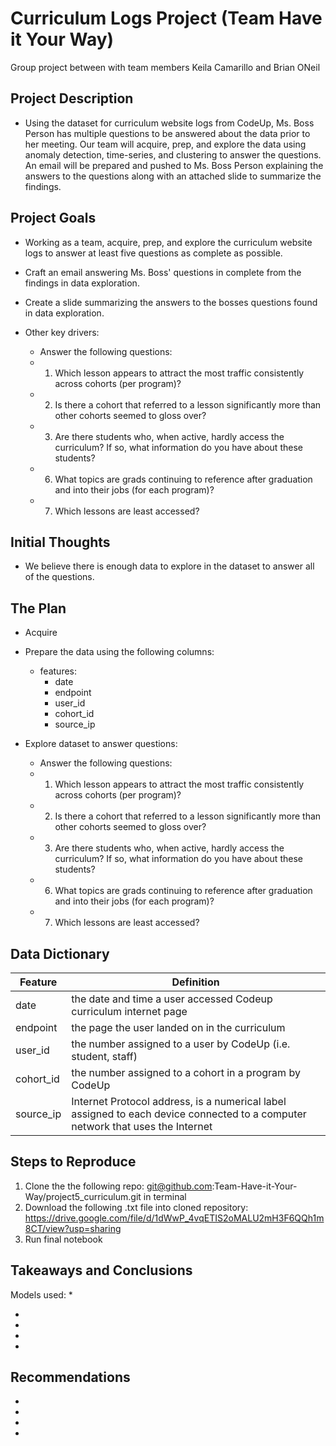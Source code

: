 # Curriculum Logs Project (Team Have it Your Way)

Group project between with team members Keila Camarillo and Brian ONeil

## Project Description

* Using the dataset for curriculum website logs from CodeUp, Ms. Boss Person has multiple questions to be answered about the data prior to her meeting. Our team will acquire, prep, and explore the data using anomaly detection, time-series, and clustering to answer the questions. An email will be prepared and pushed to Ms. Boss Person explaining the answers to the questions along with an attached slide to summarize the findings.

## Project Goals

* Working as a team, acquire, prep, and explore the curriculum website logs to answer at least five questions as complete as possible.

* Craft an email answering Ms. Boss' questions in complete from the findings in data exploration.

* Create a slide summarizing the answers to the bosses questions found in data exploration.

* Other key drivers:
    * Answer the following questions:
    * 1. Which lesson appears to attract the most traffic consistently across cohorts (per program)?
    * 2. Is there a cohort that referred to a lesson significantly more than other cohorts seemed to gloss over?
    * 3. Are there students who, when active, hardly access the curriculum? If so, what information do you have about these students?
    * 6. What topics are grads continuing to reference after graduation and into their jobs (for each program)?
    * 7. Which lessons are least accessed?

## Initial Thoughts

* We believe there is enough data to explore in the dataset to answer all of the questions.

## The Plan

* Acquire 

* Prepare the data using the following columns: 
    * features:
        * date
        * endpoint
        * user_id
        * cohort_id
        * source_ip

* Explore dataset to answer questions:
    * Answer the following questions:
    * 1. Which lesson appears to attract the most traffic consistently across cohorts (per program)?
    * 2. Is there a cohort that referred to a lesson significantly more than other cohorts seemed to gloss over?
    * 3. Are there students who, when active, hardly access the curriculum? If so, what information do you have about these students?
    * 6. What topics are grads continuing to reference after graduation and into their jobs (for each program)?
    * 7. Which lessons are least accessed?

## Data Dictionary

| Feature   | Definition                                                                                                                     |
|-----------|--------------------------------------------------------------------------------------------------------------------------------|
| date      | the date and time a user accessed Codeup curriculum internet page                                                              |
| endpoint  | the page the user landed on in the curriculum                                                                                  |
| user_id   | the number assigned to a user by CodeUp (i.e. student, staff)                                                                  |
| cohort_id | the number assigned to a cohort in a program by CodeUp                                                                         |
| source_ip | Internet Protocol address, is a numerical label assigned to each device connected to a computer network that uses the Internet |

## Steps to Reproduce
1) Clone the the following repo: git@github.com:Team-Have-it-Your-Way/project5_curriculum.git in terminal
2) Download the following .txt file into cloned repository: https://drive.google.com/file/d/1dWwP_4vqETIS2oMALU2mH3F6QQh1m8CT/view?usp=sharing
3) Run final notebook

## Takeaways and Conclusions
Models used:
* 

* 
* 
* 
* 


## Recommendations
* 
* 
* 
* 
